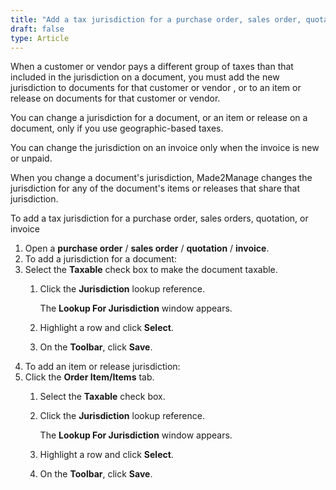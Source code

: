 ```yaml
---
title: "Add a tax jurisdiction for a purchase order, sales order, quotation, or invoice"
draft: false
type: Article
---
```


When a customer or vendor pays a different group of taxes than that included in the jurisdiction on a document, you must add the new jurisdiction to documents for that customer or vendor , or to an item or release on documents for that customer or vendor.

You can change a jurisdiction for a document, or an item or release on a document, only if you use geographic-based taxes.

You can change the jurisdiction on an invoice only when the invoice is new or unpaid.

When you change a document's jurisdiction, Made2Manage changes the jurisdiction for any of the document's items or releases that share that jurisdiction.

To add a tax jurisdiction for a purchase order, sales orders, quotation, or invoice

1.  Open a **purchase order** / **sales order** / **quotation** / **invoice**.
2.  To add a jurisdiction for a document:
1.  Select the **Taxable** check box to make the document taxable.
    1.  Click the **Jurisdiction** lookup reference.

        The **Lookup For Jurisdiction** window appears.

    2.  Highlight a row and click **Select**.
    3.  On the **Toolbar**, click **Save**.
2.  To add an item or release jurisdiction:
1.  Click the **Order Item/Items** tab.
    1.  Select the **Taxable** check box.
    2.  Click the **Jurisdiction** lookup reference.

        The **Lookup For Jurisdiction** window appears.

    3.  Highlight a row and click **Select**.
    4.  On the **Toolbar**, click **Save**.